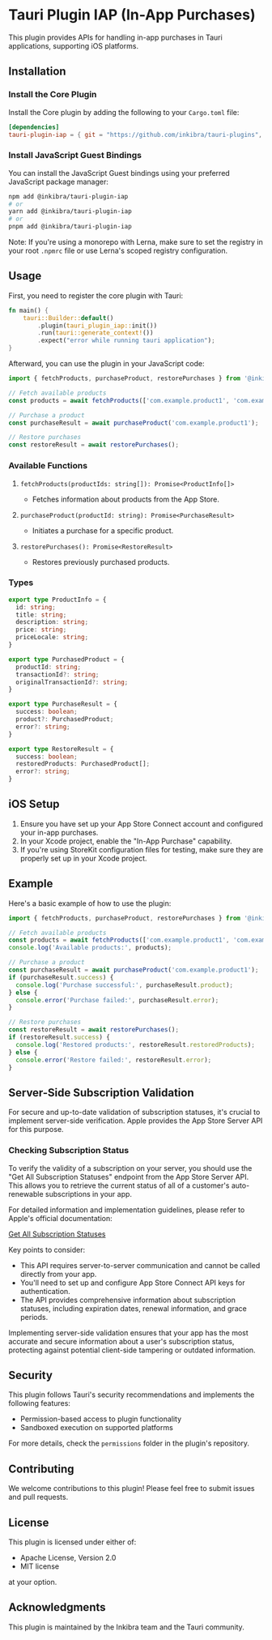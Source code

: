 # Tauri Plugin IAP (In-App Purchases)

This plugin provides APIs for handling in-app purchases in Tauri applications, supporting iOS platforms.

## Installation

### Install the Core Plugin

Install the Core plugin by adding the following to your `Cargo.toml` file:

```toml
[dependencies]
tauri-plugin-iap = { git = "https://github.com/inkibra/tauri-plugins", tag = "@inkibra/tauri-plugin-iap@VERSION", package="tauri-plugin-iap" }
```

### Install JavaScript Guest Bindings

You can install the JavaScript Guest bindings using your preferred JavaScript package manager:

```sh
npm add @inkibra/tauri-plugin-iap
# or
yarn add @inkibra/tauri-plugin-iap
# or
pnpm add @inkibra/tauri-plugin-iap
```

Note: If you're using a monorepo with Lerna, make sure to set the registry in your root `.npmrc` file or use Lerna's scoped registry configuration.

## Usage

First, you need to register the core plugin with Tauri:

```rust
fn main() {
    tauri::Builder::default()
        .plugin(tauri_plugin_iap::init())
        .run(tauri::generate_context!())
        .expect("error while running tauri application");
}
```

Afterward, you can use the plugin in your JavaScript code:

```typescript
import { fetchProducts, purchaseProduct, restorePurchases } from '@inkibra/tauri-plugin-iap';

// Fetch available products
const products = await fetchProducts(['com.example.product1', 'com.example.product2']);

// Purchase a product
const purchaseResult = await purchaseProduct('com.example.product1');

// Restore purchases
const restoreResult = await restorePurchases();
```

### Available Functions

1. `fetchProducts(productIds: string[]): Promise<ProductInfo[]>`
   - Fetches information about products from the App Store.

2. `purchaseProduct(productId: string): Promise<PurchaseResult>`
   - Initiates a purchase for a specific product.

3. `restorePurchases(): Promise<RestoreResult>`
   - Restores previously purchased products.

### Types

```typescript
export type ProductInfo = {
  id: string;
  title: string;
  description: string;
  price: string;
  priceLocale: string;
}

export type PurchasedProduct = {
  productId: string;
  transactionId?: string;
  originalTransactionId?: string;
}

export type PurchaseResult = {
  success: boolean;
  product?: PurchasedProduct;
  error?: string;
}

export type RestoreResult = {
  success: boolean;
  restoredProducts: PurchasedProduct[];
  error?: string;
}
```

## iOS Setup

1. Ensure you have set up your App Store Connect account and configured your in-app purchases.
2. In your Xcode project, enable the "In-App Purchase" capability.
3. If you're using StoreKit configuration files for testing, make sure they are properly set up in your Xcode project.

## Example

Here's a basic example of how to use the plugin:

```typescript
import { fetchProducts, purchaseProduct, restorePurchases } from '@inkibra/tauri-plugin-iap';

// Fetch available products
const products = await fetchProducts(['com.example.product1', 'com.example.product2']);
console.log('Available products:', products);

// Purchase a product
const purchaseResult = await purchaseProduct('com.example.product1');
if (purchaseResult.success) {
  console.log('Purchase successful:', purchaseResult.product);
} else {
  console.error('Purchase failed:', purchaseResult.error);
}

// Restore purchases
const restoreResult = await restorePurchases();
if (restoreResult.success) {
  console.log('Restored products:', restoreResult.restoredProducts);
} else {
  console.error('Restore failed:', restoreResult.error);
}
```

## Server-Side Subscription Validation

For secure and up-to-date validation of subscription statuses, it's crucial to implement server-side verification. Apple provides the App Store Server API for this purpose.

### Checking Subscription Status

To verify the validity of a subscription on your server, you should use the "Get All Subscription Statuses" endpoint from the App Store Server API. This allows you to retrieve the current status of all of a customer's auto-renewable subscriptions in your app.

For detailed information and implementation guidelines, please refer to Apple's official documentation:

[Get All Subscription Statuses](https://developer.apple.com/documentation/appstoreserverapi/get_all_subscription_statuses/)

Key points to consider:

- This API requires server-to-server communication and cannot be called directly from your app.
- You'll need to set up and configure App Store Connect API keys for authentication.
- The API provides comprehensive information about subscription statuses, including expiration dates, renewal information, and grace periods.

Implementing server-side validation ensures that your app has the most accurate and secure information about a user's subscription status, protecting against potential client-side tampering or outdated information.

## Security

This plugin follows Tauri's security recommendations and implements the following features:

- Permission-based access to plugin functionality
- Sandboxed execution on supported platforms

For more details, check the `permissions` folder in the plugin's repository.

## Contributing

We welcome contributions to this plugin! Please feel free to submit issues and pull requests.

## License

This plugin is licensed under either of:

- Apache License, Version 2.0
- MIT license

at your option.

## Acknowledgments

This plugin is maintained by the Inkibra team and the Tauri community.

